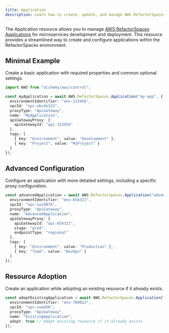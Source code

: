 ```yaml
---
title: Application
description: Learn how to create, update, and manage AWS RefactorSpaces Applications using Alchemy Cloud Control.
---
```



The Application resource allows you to manage [AWS RefactorSpaces Applications](https://docs.aws.amazon.com/refactorspaces/latest/userguide/) for microservices development and deployment. This resource provides a streamlined way to create and configure applications within the RefactorSpaces environment.

## Minimal Example

Create a basic application with required properties and common optional settings.

```ts
import AWS from "alchemy/aws/control";

const myApplication = await AWS.RefactorSpaces.Application("my-app", {
  environmentIdentifier: "env-123456",
  vpcId: "vpc-abcde123",
  proxyType: "ApiGateway",
  name: "MyApplication",
  apiGatewayProxy: {
    apiGatewayId: "api-123456"
  },
  tags: [
    { key: "Environment", value: "Development" },
    { key: "Project", value: "MyProject" }
  ]
});
```

## Advanced Configuration

Configure an application with more detailed settings, including a specific proxy configuration.

```ts
const advancedApplication = await AWS.RefactorSpaces.Application("advanced-app", {
  environmentIdentifier: "env-654321",
  vpcId: "vpc-xyz9876",
  proxyType: "ApiGateway",
  name: "AdvancedApplication",
  apiGatewayProxy: {
    apiGatewayId: "api-654321",
    stage: "prod",
    endpointType: "regional"
  },
  tags: [
    { key: "Environment", value: "Production" },
    { key: "Team", value: "DevOps" }
  ]
});
```

## Resource Adoption

Create an application while adopting an existing resource if it already exists.

```ts
const adoptExistingApplication = await AWS.RefactorSpaces.Application("existing-app", {
  environmentIdentifier: "env-789012",
  vpcId: "vpc-uvw456",
  proxyType: "ApiGateway",
  name: "ExistingApplication",
  adopt: true // Adopt existing resource if it already exists
});
```
